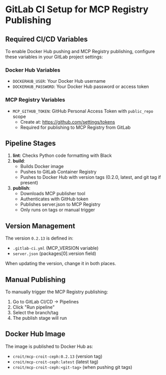 # GitLab CI Setup for MCP Registry Publishing

## Required CI/CD Variables

To enable Docker Hub pushing and MCP Registry publishing, configure these variables in your GitLab project settings:

### Docker Hub Variables
- `DOCKERHUB_USER`: Your Docker Hub username
- `DOCKERHUB_PASSWORD`: Your Docker Hub password or access token

### MCP Registry Variables
- `MCP_GITHUB_TOKEN`: GitHub Personal Access Token with `public_repo` scope
  - Create at: https://github.com/settings/tokens
  - Required for publishing to MCP Registry from GitLab

## Pipeline Stages

1. **lint**: Checks Python code formatting with Black
2. **build**:
   - Builds Docker image
   - Pushes to GitLab Container Registry
   - Pushes to Docker Hub with version tags (0.2.0, latest, and git tag if present)
3. **publish**:
   - Downloads MCP publisher tool
   - Authenticates with GitHub token
   - Publishes server.json to MCP Registry
   - Only runs on tags or manual trigger

## Version Management

The version `0.2.13` is defined in:
- `.gitlab-ci.yml` (MCP_VERSION variable)
- `server.json` (packages[0].version field)

When updating the version, change it in both places.

## Manual Publishing

To manually trigger the MCP Registry publishing:
1. Go to GitLab CI/CD → Pipelines
2. Click "Run pipeline"
3. Select the branch/tag
4. The publish stage will run

## Docker Hub Image

The image is published to Docker Hub as:
- `croit/mcp-croit-ceph:0.2.13` (version tag)
- `croit/mcp-croit-ceph:latest` (latest tag)
- `croit/mcp-croit-ceph:<git-tag>` (when pushing git tags)